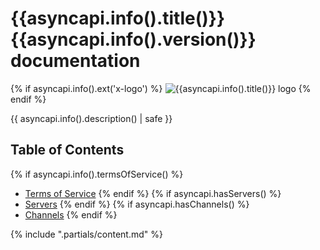 # {{asyncapi.info().title()}} {{asyncapi.info().version()}} documentation

{% if asyncapi.info().ext('x-logo') %}
![{{asyncapi.info().title()}} logo]({{asyncapi.info().ext('x-logo')}})
{% endif %}

{{ asyncapi.info().description() | safe }}

## Table of Contents

{% if asyncapi.info().termsOfService() %}
* [Terms of Service](#termsOfService)
{% endif %}
{% if asyncapi.hasServers() %}
* [Servers](#servers)
{% endif %}
{% if asyncapi.hasChannels() %}
* [Channels](#channels)
{% endif %}

{% include ".partials/content.md" %}
